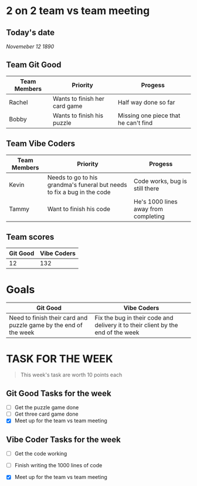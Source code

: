 # 2 on 2 team vs team meeting
## Today's date
*Novemeber 12 1890*

## Team Git Good

|Team Members| Priority | Progess |
|---|---|---|
|Rachel|Wants to finish her card game|Half way done so far|
|Bobby|Wants to finish his puzzle|Missing one piece that he can't find|

## Team Vibe Coders

|Team Members| Priority | Progess |
|---|---|---|
|Kevin|Needs to go to his grandma's funeral but needs to fix a bug in the code|Code works, bug is still there|
|Tammy|Want to finish his code|He's 1000 lines away from completing|

## Team scores
|Git Good|Vibe Coders|
|---|---|
|12|132|

# Goals
|Git Good|Vibe Coders|
|---|---|
|Need to finish their card and puzzle game by the end of the week|Fix the bug in their code and delivery it to their client by the end of the week|

# TASK FOR THE WEEK
> This week's task are worth 10 points each

## Git Good Tasks for the week
- [ ] Get the puzzle game done
- [ ] Get three card game done
- [x] Meet up for the team vs team meeting

## Vibe Coder Tasks for the week
- [ ] Get the code working
- [ ] Finish writing the 1000 lines of code
- [x] Meet up for the team vs team meeting

